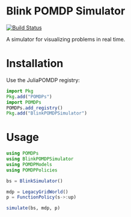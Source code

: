 # Blink POMDP Simulator

[![Build Status](https://travis-ci.org/JuliaPOMDP/BlinkPOMDPSimulator.jl.svg?branch=master)](https://travis-ci.org/JuliaPOMDP/BlinkPOMDPSimulator.jl)

A simulator for visualizing problems in real time.

# Installation

Use the JuliaPOMDP registry:

```julia
import Pkg
Pkg.add("POMDPs")
import POMDPs
POMDPs.add_registry()
Pkg.add("BlinkPOMDPSimulator")
```

# Usage

```julia
using POMDPs
using BlinkPOMDPSimulator
using POMDPModels
using POMDPPolicies

bs = BlinkSimulator()

mdp = LegacyGridWorld()
p = FunctionPolicy(s->:up)

simulate(bs, mdp, p)
```
